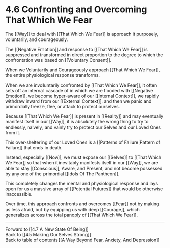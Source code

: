 # 4.6 Confronting and Overcoming That Which We Fear

The [[Way]] to deal with [[That Which We Fear]] is approach it purposely, voluntarily, and courageously. 

The [[Negative Emotion]] and response to [[That Which We Fear]] is suppressed and transformed in direct proportion to the degree to which the confrontation was based on [[Voluntary Consent]]. 

When we Voluntarily and Courageously approach [[That Which We Fear]], the entire physiological response transforms. 

When we are involuntarily confronted by [[That Which We Fear]], it often sets off an internal cascade of in which we are flooded with [[Negative Emotion]], we become hyper-aware of our [[Internal Context]], we rapidly withdraw inward from our [[External Context]], and then we panic and primordially freeze, flee, or attack to protect ourselves. 

Because [[That Which We Fear]] is present in [[Reality]] and may eventually manifest itself in our [[Way]], it is absolutely the wrong thing to try to endlessly, naively, and vainly try to  protect our Selves and our Loved Ones from it. 

This over-sheltering of our Loved Ones is a [[Patterns of Failure|Pattern of Failure]] that ends in death. 

Instead, especially [[Now]], we must expose our [[Selves]] to [[That Which We Fear]] so that when it inevitably manifests itself in our [[Way]], we are able to stay [[Conscious]], Aware, and Present, and not become possessed by any one of the primordial [[Idols Of The Pantheon]]. 

This completely changes the mental and physiological response and lays open for us a massive array of [[Potential Futures]] that would be otherwise inaccessible. 

Over time, this approach confronts and overcomes [[Fear]] not by making us less afraid, but by equipping us with deep [[Courage]], which generalizes across the total panoply of [[That Which We Fear]]. 

___

Forward to [[4.7 A New State Of Being]]        
Back to [[4.5 Making Our Selves Strong]]      
Back to table of contents [[A Way Beyond Fear, Anxiety, And Depression]]   



